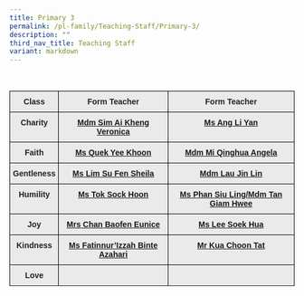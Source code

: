 ```yaml
---
title: Primary 3
permalink: /pl-family/Teaching-Staff/Primary-3/
description: ""
third_nav_title: Teaching Staff
variant: markdown
---
```

<style type="text/css">

.tg  {border-collapse:collapse;border-spacing:0;}

.tg td{border-color:black;border-style:solid;border-width:1px;font-family:Arial, sans-serif;font-size:14px;

  overflow:hidden;padding:10px 5px;word-break:normal;}

.tg th{border-color:black;border-style:solid;border-width:1px;font-family:Arial, sans-serif;font-size:14px;

  font-weight:normal;overflow:hidden;padding:10px 5px;word-break:normal;}

.tg .tg-n4qt{background-color:#EAEAEA;color:#222;font-weight:bold;text-align:center;vertical-align:top}

.tg .tg-a7kh{background-color:#EAEAEA;color:#0857AE;font-weight:bold;text-align:center;vertical-align:top}

</style>
&nbsp; <table class="tg">

<thead><tr><th class="tg-n4qt">Class</th><th class="tg-n4qt">Form Teacher</th><th class="tg-n4qt">Form Teacher</th></tr>

</thead>

<tbody><tr><td class="tg-n4qt">Charity</td><td class="tg-a7kh"><a href="mailto:sim_ai_kheng_veronica@moe.edu.sg">Mdm Sim Ai Kheng Veronica<span style="font-weight:600;text-decoration:none;color:#0857AE"></span></a></td><td class="tg-a7kh"><a href="mailto:ang_li_yan@moe.edu.sg">Ms Ang Li Yan<span style="font-weight:600;text-decoration:none;color:#0857AE"></span></a></td></tr><tr><td class="tg-n4qt">Faith</td><td class="tg-a7kh"><a href="mailto:quek_yee_khoon@moe.edu.sg">Ms Quek Yee Khoon<span style="font-weight:600;text-decoration:none;color:#0857AE"></span></a></td><td class="tg-a7kh"><a href="mailto:angela_mi@moe.edu.sg">Mdm Mi Qinghua Angela<span style="font-weight:600;text-decoration:none;color:#0857AE"></span></a></td></tr><tr><td class="tg-n4qt">Gentleness</td><td class="tg-a7kh"><a href="mailto:sheila_lim_su_fen@moe.edu.sg">Ms Lim Su Fen Sheila<span style="font-weight:600;text-decoration:none;color:#0857AE"></span></a></td><td class="tg-a7kh"><a href="mailto:lau_jin_lin@moe.edu.sg">Mdm Lau Jin Lin<span style="font-weight:600;text-decoration:none;color:#0857AE"></span></a></td></tr><tr><td class="tg-n4qt">Humility</td><td class="tg-a7kh"><a href="mailto:tok_sock_hoon@moe.edu.sg">Ms Tok Sock Hoon<span style="font-weight:600;text-decoration:none;color:#0857AE"></span></a></td><td class="tg-a7kh"><a href="mailto:phan_siu_ling@moe.edu.sg">Ms Phan Siu Ling/Mdm Tan Giam Hwee<span style="font-weight:600;text-decoration:none;color:#0857AE"></span></a></td></tr><tr><td class="tg-n4qt">Joy</td><td class="tg-a7kh"><a href="mailto:tan_baofen_eunice@moe.edu.sg">Mrs Chan Baofen Eunice<span style="font-weight:600;text-decoration:none;color:#0857AE"></span></a></td><td class="tg-a7kh"><a href="mailto:lee_soek_hua@moe.edu.sg">Ms Lee Soek Hua<span style="font-weight:600;text-decoration:none;color:#0857AE"></span></a></td></tr><tr><td class="tg-n4qt">Kindness</td><td class="tg-a7kh"><a href="mailto:fatinnurizzah_azahari@moe.edu.sg">Ms Fatinnur’Izzah Binte Azahari<span style="font-weight:600;text-decoration:none;color:#0857AE"></span></a></td><td class="tg-a7kh"><a href="mailto:kua_choon_tat@moe.edu.sg">Mr Kua Choon Tat<span style="font-weight:600;text-decoration:none;color:#0857AE"></span></a></td></tr><tr><td class="tg-n4qt">Love</td><td class="tg-a7kh"><a href="mailto:"><span style="font-weight:600;text-decoration:none;color:#0857AE"></span></a></td><td class="tg-a7kh"><a href="mailto:"><span style="font-weight:600;text-decoration:none;color:#0857AE"></span></a></td></tr><tr></tr>

</tbody>

</table>
